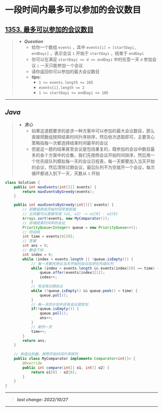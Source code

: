 # 一段时间内最多可以参加的会议数目

## [1353. 最多可以参加的会议数目](https://leetcode.cn/problems/maximum-number-of-events-that-can-be-attended/)

> - ***Question***
>   - 给你一个数组 `events` ，其中 `events[i] = [startDayi, endDayi]` ，表示会议 `i` 开始于 `startDayi` ，结束于 `endDayi`
>   - 你可以在满足 `startDayi <= d <= endDayi` 中的任意一天 `d` 参加会议 `i` 一天只能参加一个会议
>   - 请你返回你可以参加的最大会议数目
>   - ***tips:***
>     - `1 <= events.length <= 105`
>     - `events[i].length == 2`
>     - `1 <= startDayi <= endDayi <= 105`

---

## *Java*

> - ***贪心***  
>   - 如果这道题要求的是求一种方案中可以参加的最大会议数目，那么直接把数组按照结束时间升序排序，然后依次选取即可，主要贪心策略指每一次都选择结束时间最早的会议
>   - 但是这一题的结果甚至会议是包括重复的，既参加的会议中数目最多的各个方案中的合集，我们先按照会议开始时间排序，然后用一个优先级队列模拟每一天的会议日程表，每一天都要加入当天开始的会议，然后清除过期会议，最后队列不为空就开一个会议，每次循环都进入到下一天，天数从 `1` 开始

```java
class Solution {
    public int maxEvents(int[][] events) {
        return maxEventsByGreedy(events);
    }

    public int maxEventsByGreedy(int[][] events) {
        // 把数组排成开始时间早放前面
        // 比较器可以直接写成 (o1, o2) -> o1[0] - o2[0]
        Arrays.sort(events, new MyComparator());
        // 存储结束时间早的会议
        PriorityQueue<Integer> queue = new PriorityQueue<>();
        // 时间线
        int time = events[0][0];
        // 答案
        int ans = 0;
        // 数组下标
        int index = 0;
        while (index < events.length || !queue.isEmpty()) {
            // 每一天都先把从当天开始的会议加进优先级队列
            while (index < events.length && events[index][0] == time) {
                queue.offer(events[index][1]);
                index++;
            }
            // 有没有过期会议
            while (!queue.isEmpty() && queue.peek() < time) {
                queue.poll();
            }
            // 每一天的计划中还有会议就参加
            if(!queue.isEmpty()) {
                queue.poll();
                ans++;
            }
            // 新的一天
            time++;
        }
        return ans;
    }
    
    // 构造比较器，按照开始时间升序排列
    public class MyComparator implements Comparator<int[]> {
        @Override
        public int compare(int[] o1, int[] o2) {
            return o1[0] - o2[0];
        }
    } 
}
```

---

> ***last change: 2022/10/27***

---

